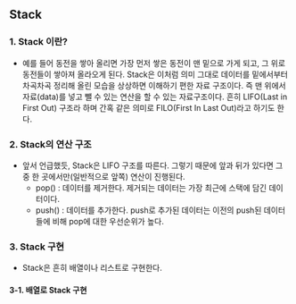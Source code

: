 ## Stack

### 1. Stack 이란?
- 예를 들어 동전을 쌓아 올리면 가장 먼저 쌓은 동전이 맨 밑으로 가게 되고, 그 위로 동전들이 쌓아져 올라오게 된다. Stack은 이처럼 의미 그대로 데이터를 밑에서부터 차곡차곡 정리해 올린 모습을 상상하면 이해하기 편한 자료 구조이다. 즉 맨 위에서 자료(data)를 넣고 뺄 수 있는 연산을 할 수 있는 자료구조이다. 흔히 LIFO(Last in First Out) 구조라 하며 간혹 같은 의미로 FILO(First In Last Out)라고 하기도 한다.


### 2. Stack의 연산 구조
- 앞서 언급했듯, Stack은 LIFO 구조를 따른다. 그렇기 때문에 앞과 뒤가 있다면 그 중 한 곳에서만(일반적으로 앞쪽) 연산이 진행된다. 
  * pop() : 데이터를 제거한다. 제거되는 데이터는 가장 최근에 스택에 담긴 데이터이다.
  * push() : 데이터를 추가한다. push로 추가된 데이터는 이전의 push된 데이터들에 비해 pop에 대한 우선순위가 높다. 
  
 
### 3. Stack 구현
- Stack은 흔히 배열이나 리스트로 구현한다. 

#### 3-1. 배열로 Stack 구현
